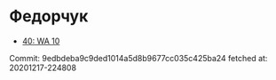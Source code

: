 # Федорчук
- [40: WA 10](40.md)

Commit: 9edbdeba9c9ded1014a5d8b9677cc035c425ba24
 fetched at: 20201217-224808
